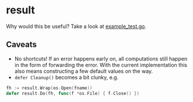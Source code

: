 # result

Why would this be useful? Take a look at [example_test.go](example_test.go).

## Caveats

 - No shortcuts! If an error happens early on, all computations still happen in
   the form of forwarding the error. With the current implementation this also
   means constructing a few default values on the way.
 - `defer Cleanup()` becomes a bit clunky, e.g.

```go
fh := result.Wrap(os.Open(fname))
defer result.Do(fh, func(f *os.File) { f.Close() })
```
